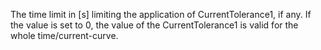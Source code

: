 The time limit in [s] limiting the application of CurrentTolerance1, if any. If the value is set to 0, the value of the CurrentTolerance1 is valid for the whole time/current-curve.